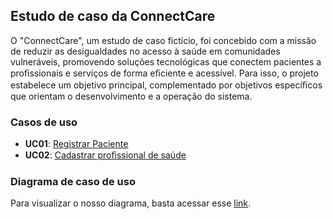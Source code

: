 ## Estudo de caso da ConnectCare

O "ConnectCare", um estudo de caso fictício, foi concebido com a missão de reduzir as desigualdades no acesso à saúde em comunidades vulneráveis, promovendo soluções tecnológicas que conectem pacientes a proﬁssionais e serviços de forma eﬁciente e acessível. Para isso, o projeto estabelece um objetivo principal, complementado por objetivos especíﬁcos que orientam o desenvolvimento e a operação do sistema.


### Casos de uso

- **UC01**: [Registrar Paciente](./caso-de-uso-01.md)
- **UC02**: [Cadastrar proﬁssional de saúde](./caso-de-uso-02.md]) 


### Diagrama de caso de uso 

Para visualizar o nosso diagrama, basta acessar esse [link](https://viewer.diagrams.net/?tags=%7B%7D&lightbox=1&highlight=0000ff&edit=_blank&layers=1&nav=1&title=Connect%20Care%20-%20caso%20de%20uso.drawio#Uhttps%3A%2F%2Fdrive.google.com%2Fuc%3Fid%3D1BJdstL0cNpM5YfeMn5zxU72D3VG0tjci%26export%3Ddownload).
